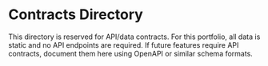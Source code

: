 # Contracts Directory

This directory is reserved for API/data contracts. For this portfolio, all data is static and no API endpoints are required. If future features require API contracts, document them here using OpenAPI or similar schema formats.
